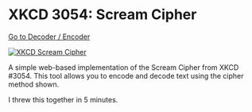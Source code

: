 # XKCD 3054: Scream Cipher

[Go to Decoder / Encoder](https://reginald-gillespie.github.io/ScreamCipher/)

[![XKCD Scream Cipher](https://imgs.xkcd.com/comics/scream_cipher.png)](https://xkcd.com/3054/)

A simple web-based implementation of the Scream Cipher from XKCD #3054. This tool allows you to encode and decode text using the cipher method shown.

I threw this together in 5 minutes.
